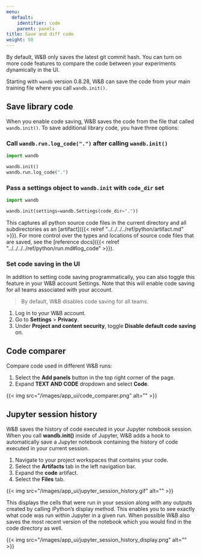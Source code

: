 ```yaml
---
menu:
  default:
    identifier: code
    parent: panels
title: Save and diff code
weight: 50
---
```


By default, W&B only saves the latest git commit hash. You can turn on more code features to compare the code between your experiments dynamically in the UI.

Starting with `wandb` version 0.8.28, W&B can save the code from your main training file where you call `wandb.init()`. 

## Save library code

When you enable code saving, W&B saves the code from the file that called `wandb.init()`. To save additional library code, you have three options:

### Call `wandb.run.log_code(".")` after calling `wandb.init()`

```python
import wandb

wandb.init()
wandb.run.log_code(".")
```

### Pass a settings object to `wandb.init` with `code_dir` set

```python
import wandb

wandb.init(settings=wandb.Settings(code_dir="."))
```

This captures all python source code files in the current directory and all subdirectories as an [artifact]({{< relref "../../../../ref/python/artifact.md" >}}). For more control over the types and locations of source code files that are saved, see the [reference docs]({{< relref "../../../../ref/python/run.md#log_code" >}}).

### Set code saving in the UI

In addition to setting code saving programmatically, you can also toggle this feature in your W&B account Settings. Note that this will enable code saving for all teams associated with your account.

> By default, W&B disables code saving for all teams.

1. Log in to your W&B account.
2. Go to **Settings** > **Privacy**.
3. Under **Project and content security**, toggle **Disable default code saving** on. 

## Code comparer
Compare code used in different W&B runs:

1. Select the **Add panels** button in the top right corner of the page.
2. Expand **TEXT AND CODE** dropdown and select **Code**.


{{< img src="/images/app_ui/code_comparer.png" alt="" >}}

## Jupyter session history

W&B saves the history of code executed in your Jupyter notebook session. When you call **wandb.init()** inside of Jupyter, W&B adds a hook to automatically save a Jupyter notebook containing the history of code executed in your current session. 


1. Navigate to your project workspaces that contains your code.
2. Select the **Artifacts** tab in the left navigation bar.
3. Expand the **code** artifact.
4. Select the **Files** tab.

{{< img src="/images/app_ui/jupyter_session_history.gif" alt="" >}}

This displays the cells that were run in your session along with any outputs created by calling iPython’s display method. This enables you to see exactly what code was run within Jupyter in a given run. When possible W&B also saves the most recent version of the notebook which you would find in the code directory as well.

{{< img src="/images/app_ui/jupyter_session_history_display.png" alt="" >}}